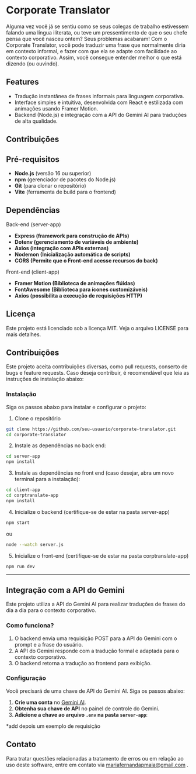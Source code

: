 # Corporate Translator

Alguma vez você já se sentiu como se seus colegas de trabalho estivessem falando uma língua iliterata, ou teve um pressentimento de que o seu chefe pensa que você nasceu ontem? Seus problemas acabaram! Com o Corporate Translator, você pode traduzir uma frase que normalmente diria em contexto informal, e fazer com que ela se adapte com facilidade ao contexto corporativo. Assim, você consegue entender melhor o que está dizendo (ou ouvindo).

## Features

- Tradução instantânea de frases informais para linguagem corporativa.
- Interface simples e intuitiva, desenvolvida com React e estilizada com animações usando Framer Motion.
- Backend (Node.js) e integração com a API do Gemini AI para traduções de alta qualidade.

## Contribuições


## Pré-requisitos

- **Node.js** (versão 16 ou superior)
- **npm** (gerenciador de pacotes do Node.js)
- **Git** (para clonar o repositório)
- **Vite** (ferramenta de build para o frontend)

## Dependências

Back-end (server-app)

- **Express (framework para construção de APIs)**
- **Dotenv (gerenciamento de variáveis de ambiente)**
- **Axios (integração com APIs externas)**
- **Nodemon (Inicialização automática de scripts)**
- **CORS (Permite que o Front-end acesse recursos do back)**

Front-end (client-app)

- **Framer Motion (Biblioteca de animações flúidas)**
- **FontAwesome (Biblioteca para ícones customizáveis)**
- **Axios (possibilita a execução de requisições HTTP)**

## Licença
Este projeto está licenciado sob a licença MIT. Veja o arquivo LICENSE para mais detalhes.

## Contribuições 

Este projeto aceita contribuições diversas, como pull requests, conserto de bugs e feature requests. Caso deseja contribuir, é recomendável que leia as instruções de instalação abaixo:

### Instalação

Siga os passos abaixo para instalar e configurar o projeto:

 1. Clone o repositório
```bash
git clone https://github.com/seu-usuario/corporate-translator.git
cd corporate-translator
```

 2. Instale as dependências no back end:
```bash
cd server-app
npm install
```

 3. Instale as dependências no front end (caso desejar, abra um novo terminal para a instalação):
```bash
cd client-app
cd corptranslate-app
npm install
```
4. Inicialize o backend (certifique-se de estar na pasta server-app)
```bash
npm start
```
ou 
```bash
node --watch server.js
```
5. Inicialize o front-end  (certifique-se de estar na pasta corptranslate-app)

```bash
npm run dev
```
---

## Integração com a API do Gemini

Este projeto utiliza a API do Gemini AI para realizar traduções de frases do dia a dia para o contexto corporativo.

### Como funciona?
1. O backend envia uma requisição POST para a API do Gemini com o prompt e a frase do usuário.
2. A API do Gemini responde com a tradução formal e adaptada para o contexto corporativo.
3. O backend retorna a tradução ao frontend para exibição.

### Configuração
Você precisará de uma chave de API do Gemini AI. Siga os passos abaixo:

1. **Crie uma conta** no [Gemini AI](https://www.gemini-ai.com).
2. **Obtenha sua chave de API** no painel de controle do Gemini.
3. **Adicione a chave ao arquivo `.env` na pasta `server-app`**:

*add depois um exemplo de requisição

## Contato

Para tratar questões relacionadas a tratamento de erros ou em relação ao uso deste software, entre em contato via mariafernandapmaia@gmail.com .
